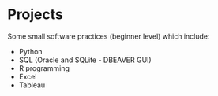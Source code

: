 # Projects
Some small software practices (beginner level) which include:
- Python
- SQL (Oracle and SQLite - DBEAVER GUI)
- R programming
- Excel
- Tableau


